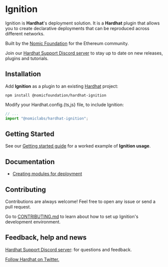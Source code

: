 # Ignition

Ignition is **Hardhat**'s deployment solution. It is a **Hardhat** plugin that allows you to create declarative deployments that can be reproduced across different networks.

Built by the [Nomic Foundation](https://nomic.foundation/) for the Ethereum community.

Join our [Hardhat Support Discord server](https://hardhat.org/discord) to stay up to date on new releases, plugins and tutorials.

## Installation

Add **Ignition** as a plugin to an existing [Hardhat](https://hardhat.org/) project:

```shell
npm install @nomicfoundation/hardhat-ignition
```

Modify your Hardhat.config.{ts,js} file, to include Ignition:

```javascript
// ...
import "@nomiclabs/hardhat-ignition";
```

## Getting Started

See our [Getting started guide](./docs/getting-started-guide.md) for a worked example of **Ignition usage**.

## Documentation

* [Creating modules for deployment](./docs/creating-modules-for-deployment.md)

## Contributing

Contributions are always welcome! Feel free to open any issue or send a pull request.

Go to [CONTRIBUTING.md](./CONTRIBUTING.md) to learn about how to set up Ignition's development environment.

## Feedback, help and news

[Hardhat Support Discord server](https://hardhat.org/discord): for questions and feedback.

[Follow Hardhat on Twitter.](https://twitter.com/HardhatHQ)
